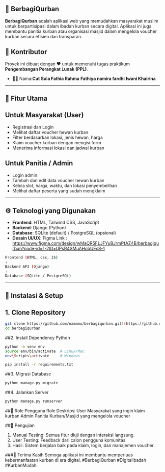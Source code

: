 ## 🐐 BerbagiQurban
**BerbagiQurban** adalah aplikasi web yang memudahkan masyarakat muslim untuk berpartisipasi dalam ibadah kurban secara digital. Aplikasi ini juga membantu panitia kurban atau organisasi masjid dalam mengelola voucher kurban secara efisien dan transparan.

## 🙌 Kontributor
Proyek ini dibuat dengan ❤️ untuk memenuhi tugas praktikum **Pengembangan Perangkat Lunak (PPL)**.

- 👩‍💻 Nama:**Cut Sula Fathia Rahma**
           **Fathiya namira fardhi**
           **Iwani Khairina**
---
## 📌 Fitur Utama

## Untuk Masyarakat (User)
- Registrasi dan Login
- Melihat daftar voucher hewan kurban
- Filter berdasarkan lokasi, jenis hewan, harga
- Klaim voucher kurban dengan mengisi form
- Menerima informasi lokasi dan jadwal kurban

## Untuk Panitia / Admin
- Login admin
- Tambah dan edit data voucher hewan kurban
- Kelola slot, harga, waktu, dan lokasi penyembelihan
- Melihat daftar peserta yang sudah mengklaim
---
## ⚙️ Teknologi yang Digunakan

- **Frontend**: HTML, Tailwind CSS, JavaScript
- **Backend**: Django (Python)
- **Database**: SQLite (default) / PostgreSQL (opsional)
- **Desain UI/UX**: Figma
Link : https://www.figma.com/design/wMaQR5FLJFYuBJrmPtAZ4B/berbagiqurban?node-id=1-2&t=UPsR4SMuAHobUEs8-1
```bash 
Frontend (HTML, css, JS)
↓
Backend API (Django)
↓
Database (SQLite / PostgreSQL)
```

---
## 🚀 Instalasi & Setup

## 1. Clone Repository
```bash
git clone https://github.com/namamu/berbagiqurban.git](https://github.com/iwanikhairina/Kelompok6-PPL-UAS
cd berbagiqurban
```
##2. Install Dependency Python
```bash
python -m venv env
source env/bin/activate  # Linux/Mac
env\Scripts\activate     # Windows

pip install -r requirements.txt
```
##3. Migrasi Database
```bash
python manage.py migrate
```
##4. Jalankan Server
```bash
python manage.py runserver
```

##🔐 Role Pengguna
Role	Deskripsi
User	Masyarakat yang ingin klaim kurban
Admin	Panitia Kurban/Masjid yang mengelola voucher

##🧪 Pengujian
1. Manual Testing: Semua fitur diuji dengan interaksi langsung.
2. User Testing: Feedback dari calon pengguna komunitas.
3. Hasil: Sistem berjalan baik pada klaim, login, dan manajemen voucher.

###🙏 Terima Kasih
Semoga aplikasi ini membantu memperluas kebermanfaatan kurban di era digital.
#BerbagiQurban #DigitalIbadah #KurbanMudah



